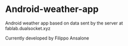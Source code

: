 # Android-weather-app
Android weather app based on data sent by the server at fablab.dualsocket.xyz

Currently developed by Filippo Ansalone

